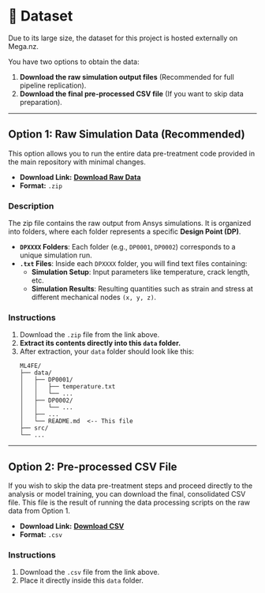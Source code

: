 
# 📁 Dataset

Due to its large size, the dataset for this project is hosted externally on Mega.nz.

You have two options to obtain the data:

1.  **Download the raw simulation output files** (Recommended for full pipeline replication).
2.  **Download the final pre-processed CSV file** (If you want to skip data preparation).

---

## Option 1: Raw Simulation Data (Recommended)

This option allows you to run the entire data pre-treatment code provided in the main repository with minimal changes.

* **Download Link:** **[Download Raw Data](https://mega.nz/file/JiwC2LoY#HmmE5NFRLb0uE4Eg8hBwdO-6M-cUp_C4kfZuvSXsYUo)**
* **Format:** `.zip`

### Description
The zip file contains the raw output from Ansys simulations. It is organized into folders, where each folder represents a specific **Design Point (DP)**.

* **`DPXXXX` Folders**: Each folder (e.g., `DP0001`, `DP0002`) corresponds to a unique simulation run.
* **`.txt` Files**: Inside each `DPXXXX` folder, you will find text files containing:
    * **Simulation Setup**: Input parameters like temperature, crack length, etc.
    * **Simulation Results**: Resulting quantities such as strain and stress at different mechanical nodes `(x, y, z)`.

### Instructions
1.  Download the `.zip` file from the link above.
2.  **Extract its contents directly into this `data` folder.**
3.  After extraction, your `data` folder should look like this:
    ```
    ML4FE/
    ├── data/
    │   ├── DP0001/
    │   │   ├── temperature.txt
    │   │   └── ...
    │   ├── DP0002/
    │   │   └── ...
    │   ├── ...
    │   └── README.md  <-- This file
    ├── src/
    └── ...
    ```

---

## Option 2: Pre-processed CSV File

If you wish to skip the data pre-treatment steps and proceed directly to the analysis or model training, you can download the final, consolidated CSV file. This file is the result of running the data processing scripts on the raw data from Option 1.

* **Download Link:** **[Download CSV](https://mega.nz/file/J3ggFYKb#PBUWL1wu7qf8NVUnFFFTf1qmntSJc5dyM91RkxOkuR8)**
* **Format:** `.csv`

### Instructions
1.  Download the `.csv` file from the link above.
2.  Place it directly inside this `data` folder.





